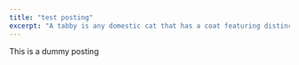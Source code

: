 ```yaml
---
title: "test posting"
excerpt: "A tabby is any domestic cat that has a coat featuring distinctive stripes, dots, lines or swirling patterns, usually with a mark resembling an 'M' on its forehead."
---
```


This is a dummy posting
